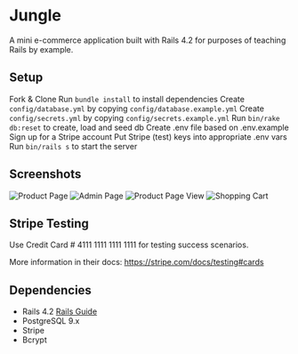 # Jungle

A mini e-commerce application built with Rails 4.2 for purposes of teaching Rails by example.


## Setup

Fork & Clone
Run `bundle install` to install dependencies
Create `config/database.yml` by copying `config/database.example.yml`
Create `config/secrets.yml` by copying `config/secrets.example.yml`
Run `bin/rake db:reset` to create, load and seed db
Create .env file based on .env.example
Sign up for a Stripe account
Put Stripe (test) keys into appropriate .env vars
Run `bin/rails s` to start the server

## Screenshots

![Product Page]()
![Admin Page]()
![Product Page View]()
![Shopping Cart]()

## Stripe Testing

Use Credit Card # 4111 1111 1111 1111 for testing success scenarios.

More information in their docs: <https://stripe.com/docs/testing#cards>

## Dependencies

* Rails 4.2 [Rails Guide](http://guides.rubyonrails.org/v4.2/)
* PostgreSQL 9.x
* Stripe
* Bcrypt